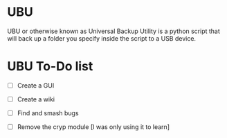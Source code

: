 # UBU
UBU or otherwise known as Universal Backup Utility is a python script that will back up a folder you specify inside the script to a USB device.

# UBU To-Do list
- [ ] Create a GUI
- [ ] Create a wiki
- [ ] Find and smash bugs
- [ ] Remove the cryp module [I was only using it to learn]

